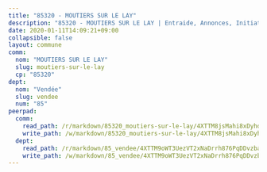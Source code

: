 ```yaml
---
title: "85320 - MOUTIERS SUR LE LAY"
description: "85320 - MOUTIERS SUR LE LAY | Entraide, Annonces, Initiatives"
date: 2020-01-11T14:09:21+09:00
collapsible: false
layout: commune
comm:
  nom: "MOUTIERS SUR LE LAY"
  slug: moutiers-sur-le-lay
  cp: "85320"
dept:
  nom: "Vendée"
  slug: vendee
  num: "85"
peerpad:
  comm:
    read_path: /r/markdown/85320_moutiers-sur-le-lay/4XTTM8jsMahi8xDyhdWSudhyc3xE9EwgPT8H75ECmHy4CL9di
    write_path: /w/markdown/85320_moutiers-sur-le-lay/4XTTM8jsMahi8xDyhdWSudhyc3xE9EwgPT8H75ECmHy4CL9di-K3TgUGPYyZwr84JTBsPVLWm2N1UsJUruHoeyC9RPrrY4Jf51Uk3PM5cdjQ5wBkqs6q7YUEjr9mdEMHSpDY4cwuk6wHfELHNUSNhRAdH1dL3doCbgegJPzByBiqwWE4dvFK56mnwz
  dept:
    read_path: /r/markdown/85_vendee/4XTTM9oWT3UezVT2xNaDrrh876PqDDvzbaovSPP6P6ha63Ezk
    write_path: /w/markdown/85_vendee/4XTTM9oWT3UezVT2xNaDrrh876PqDDvzbaovSPP6P6ha63Ezk-K3TgTz4T2Ao5CxcmNgKRpi6DXEbSZWgvvZNdT7V4KiJycR1vvtGLxg5iYYYKajishdNzKNazAywn7vjwqtQs859ALiENaqFJQsULDwd4rYqVPy8n3JbNCeuPxinCnetCgcSuCcyv
---
```


